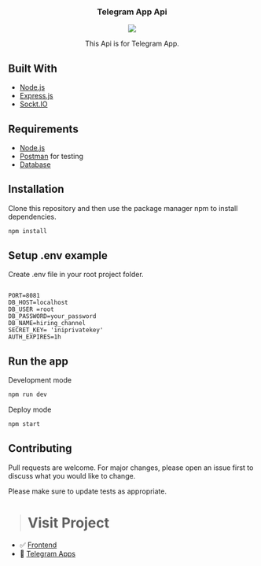 <h3 align="center">Telegram App Api</h3>
  <p align="center">
   <img src="https://miro.medium.com/max/365/1*d2zLEjERsrs1Rzk_95QU9A.png" style="margin-left: auto; margin-right: auto;" />
  </p>
  <p align="center">
   This Api is for Telegram App.
  </p>


## Built With
* [Node.js](https://nodejs.org/en/)
* [Express.js](https://expressjs.com/)
* [Sockt.IO](https://socket.io/)

## Requirements
* [Node.js](https://nodejs.org/en/)
* [Postman](https://www.getpostman.com/) for testing
* [Database](database-example.sql)

## Installation

Clone this repository and then use the package manager npm to install dependencies.


```bash
npm install
```

## Setup .env example

Create .env file in your root project folder.

```env

PORT=8081
DB_HOST=localhost
DB_USER =root
DB_PASSWORD=your_password
DB_NAME=hiring_channel
SECRET_KEY= 'iniprivatekey'
AUTH_EXPIRES=1h

```

## Run the app

Development mode

```bash
npm run dev
```

Deploy mode

```bash
npm start
```

## Contributing
Pull requests are welcome. For major changes, please open an issue first to discuss what you would like to change.

Please make sure to update tests as appropriate.


># Visit Project
- :white_check_mark: [Frontend](https://github.com/kevinfaridap/telegram-app-frontend)
- :rocket: [Telegram Apps](https://mytelegram-app.netlify.app/)



